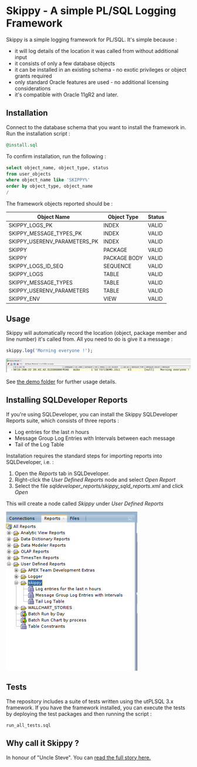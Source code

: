 # Skippy - A simple PL/SQL Logging Framework

Skippy is a simple logging framework for PL/SQL.
It's simple because :

- it will log details of the location it was called from without additional input
- it consists of only a few database objects
- it can be installed in an existing schema - no exotic privileges or object grants required
- only standard Oracle features are used - no additional licensing considerations
- it's compatible with Oracle 11gR2 and later.

## Installation

Connect to the database schema that you want to install the framework in.
Run the installation script :

```sql
@install.sql
```

To confirm installation, run the following :

```sql
select object_name, object_type, status
from user_objects
where object_name like 'SKIPPY%'
order by object_type, object_name
/
```

The framework objects reported should be :

| Object Name | Object Type | Status |
| ----------- | ----------- | ------ |
| SKIPPY_LOGS_PK | INDEX | VALID |
| SKIPPY_MESSAGE_TYPES_PK | INDEX | VALID |
| SKIPPY_USERENV_PARAMETERS_PK| INDEX | VALID |
| SKIPPY | PACKAGE | VALID |
| SKIPPY | PACKAGE BODY | VALID |
| SKIPPY_LOGS_ID_SEQ | SEQUENCE | VALID |
| SKIPPY_LOGS | TABLE | VALID |
| SKIPPY_MESSAGE_TYPES | TABLE | VALID |
| SKIPPY_USERENV_PARAMETERS | TABLE | VALID |
| SKIPPY_ENV | VIEW | VALID |

## Usage

Skippy will automatically record the location (object, package member and line number) it's called from. All you need to do is give it a message :

```sql
skippy.log('Morning everyone !');
```

![The message record inserted into SKIPPY_LOGS](img/simple_log.png)

See  [the demo folder](demo/usage.md) for further usage details.
## Installing SQLDeveloper Reports ##

If you're using SQLDeveloper, you can install the Skippy SQLDeveloper Reports suite, which consists of three reports :

- Log entries for the last *n* hours
- Message Group Log Entries with Intervals between each message
- Tail of the Log Table

Installation requires the standard steps for importing reports into SQLDeveloper, i.e. :

1. Open the *Reports* tab in SQLDeveloper. 
2. Right-click the *User Defined Reports* node and select *Open Report*
3. Select the file *sqldeveloper_reports/skippy_sqld_reports.xml* and click *Open*

This will create a node called *Skippy* under *User Defined Reports*

![Skippy Reports Folder in SQLDeveloper Reports tree](img/sqld_reports.png)

## Tests
The repository includes a suite of tests written using the utPLSQL 3.x framework.
If you have the framework installed, you can execute the tests by deploying the test packages and then running the script :
```
run_all_tests.sql
```
## Why call it Skippy ?

In honour of "Uncle Steve". You can [read the full story here.](https://wp.me/pweWl-1Db)
